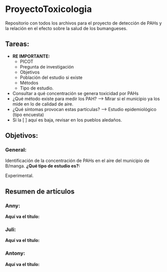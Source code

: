 # ProyectoToxicologia
Repositorio con todos los archivos para el proyecto de detección de PAHs y la relación en el efecto sobre la salud de los bumangueses.

## Tareas:
* __RE IMPORTANTE:__ 
  - PICOT
  - Pregunta de investigación
  - Objetivos
  - Población del estudio si existe
  - Métodos
  - Tipo de estudio.
* Consultar a qué concentración se genera toxicidad por PAHs
* ¿Qué método existe para medir los PAH? --> Mirar si el municipio ya los mide en lo de calidad de aire.
* ¿Qué síntomas provocan estas partículas? --> Estudio epidemiológico (tipo encuesta)
* Si la [ ] aquí es baja, revisar en los pueblos aledaños.

## Objetivos:
### General:
Identificación de la concentración de PAHs en el aire del municipio de B/manga.
__¿Qué tipo de estudio es?:__

Experimental.

## Resumen de artículos

### Anny:
__Aquí va el título:__
### Juli:
__Aquí va el título:__
### Antony:
__Aquí va el título:__
